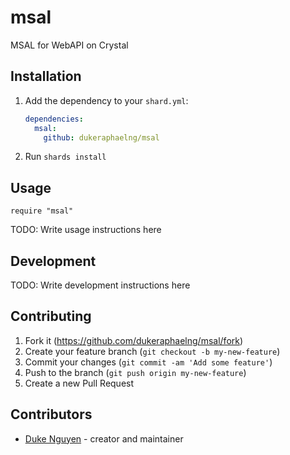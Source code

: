 # msal

MSAL for WebAPI on Crystal

## Installation

1. Add the dependency to your `shard.yml`:

   ```yaml
   dependencies:
     msal:
       github: dukeraphaelng/msal
   ```

2. Run `shards install`

## Usage

```crystal
require "msal"
```

TODO: Write usage instructions here

## Development

TODO: Write development instructions here

## Contributing

1. Fork it (<https://github.com/dukeraphaelng/msal/fork>)
2. Create your feature branch (`git checkout -b my-new-feature`)
3. Commit your changes (`git commit -am 'Add some feature'`)
4. Push to the branch (`git push origin my-new-feature`)
5. Create a new Pull Request

## Contributors

- [Duke Nguyen](https://github.com/dukeraphaelng) - creator and maintainer
